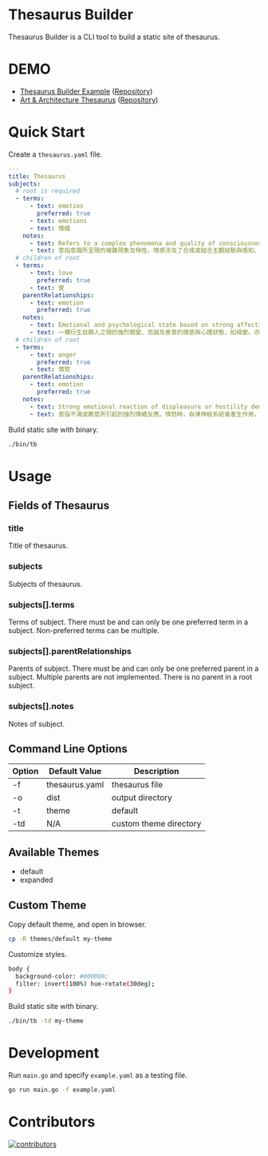 Thesaurus Builder
===

Thesaurus Builder is a CLI tool to build a static site of thesaurus.

# DEMO

- [Thesaurus Builder Example](https://memochou1993.github.io/thesaurus-builder-example/) ([Repository](https://github.com/memochou1993/thesaurus-builder-example))
- [Art & Architecture Thesaurus](https://memochou1993.github.io/aat-simplified/) ([Repository](https://github.com/memochou1993/aat-simplified))

# Quick Start

Create a `thesaurus.yaml` file.

```YAML
---
title: Thesaurus
subjects:
  # root is required
  - terms:
      - text: emotion
        preferred: true
      - text: emotions
      - text: 情緒
    notes:
      - text: Refers to a complex phenomena and quality of consciousness, featuring the synthesis or combination of subjective experiences and perceptions, expressive physiological and psychological behaviors, and the excitation or stimulation of the nervous system. Among psychological studies, the concept is associated with ideas on personality formation, rational and irrational thinking, and cognitive motivation.
      - text: 意指意識所呈現的複雜現象及特性。情感涉及了合成或組合主觀經驗與感知、具表達意義的生理與心理行為、以及神經系統的興奮或刺激。在心理學研究中，情感的概念與個性形成、理性與非理性思維、以及認知動機有關。
  # children of root
  - terms:
      - text: love
        preferred: true
      - text: 愛
    parentRelationships:
      - text: emotion
        preferred: true
    notes:
      - text: Emotional and psychological state based on strong affection, loyalty, and benevolence for another arising out of kinship, as in maternal love; arising out of sexual attraction and emotional affinity, as in affection and tenderness felt between lovers; and arising out of respect and admiration, as in the valuation and appreciation among friends.
      - text: 一種衍生自親人之間的強烈關愛、忠誠及善意的情感與心理狀態，如母愛。亦可為衍生自兩性之間在性欲與情感上的吸引力，例如情人之間的情愛與溫柔。此外，亦可能為衍生自尊敬與欽佩之情，例如朋友之間彼此重視與欣賞。
  # children of root
  - terms:
      - text: anger
        preferred: true
      - text: 憤怒
    parentRelationships:
      - text: emotion
        preferred: true
    notes:
      - text: Strong emotional reaction of displeasure or hostility demonstrated by physical reactions, particular facial grimaces and body positions characteristic of action in the autonomic nervous system.
      - text: 意指不滿或敵意所引起的強烈情緒反應。憤怒時，自律神經系統會產生作用，進而引發生理反應，並且使人表現出特有的面部表情與身體姿勢。
```

Build static site with binary.

```BASH
./bin/tb
```

# Usage

## Fields of Thesaurus

### title

Title of thesaurus.

### subjects

Subjects of thesaurus.

### subjects[].terms

Terms of subject. There must be and can only be one preferred term in a subject. Non-preferred terms can be multiple.

### subjects[].parentRelationships

Parents of subject. There must be and can only be one preferred parent in a subject. Multiple parents are not implemented. There is no parent in a root subject.

### subjects[].notes

Notes of subject.

## Command Line Options

| Option | Default Value  | Description            |
| ------ | -------------- | ---------------------- |
| -f     | thesaurus.yaml | thesaurus file         |
| -o     | dist           | output directory       |
| -t     | theme          | default                |
| -td    | N/A            | custom theme directory |

## Available Themes

- default
- expanded

## Custom Theme

Copy default theme, and open in browser.

```BASH
cp -R themes/default my-theme
```

Customize styles.

```BASH
body {
  background-color: #000000;
  filter: invert(100%) hue-rotate(30deg);
}
```

Build static site with binary.

```BASH
./bin/tb -td my-theme
```

# Development

Run `main.go` and specify `example.yaml` as a testing file.

```BASH
go run main.go -f example.yaml
```

# Contributors

<a href="https://github.com/memochou1993/thesaurus-builder/graphs/contributors">
  <img alt="contributors" src="https://contrib.rocks/image?repo=memochou1993/thesaurus-builder" />
</a>

